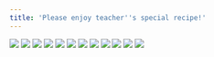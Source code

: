 ```yaml
---
title: 'Please enjoy teacher''s special recipe!'
---
```


![](/images/ribald-youth/part-21/pg240.jpg)
![](/images/ribald-youth/part-21/pg241.jpg)
![](/images/ribald-youth/part-21/pg242.jpg)
![](/images/ribald-youth/part-21/pg243.jpg)
![](/images/ribald-youth/part-21/pg244.jpg)
![](/images/ribald-youth/part-21/pg245.jpg)
![](/images/ribald-youth/part-21/pg246.jpg)
![](/images/ribald-youth/part-21/pg247.jpg)
![](/images/ribald-youth/part-21/pg248.jpg)
![](/images/ribald-youth/part-21/pg249.jpg)
![](/images/ribald-youth/part-21/pg250.jpg)
![](/images/ribald-youth/part-21/pg251.jpg)